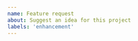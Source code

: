 ```yaml
---
name: Feature request
about: Suggest an idea for this project
labels: 'enhancement'
---
```


<!-- ⚠️⚠️ Do Not Delete This! feature_request_template ⚠️⚠️ -->
<!-- Please search existing issues to avoid creating duplicates. -->

<!-- Describe the feature you'd like. -->
